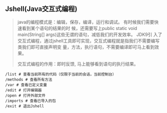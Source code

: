 ## Jshell(Java交互式编程)
> java的编程模式是：编辑，保存，编译，运行和调试。 有时候我们需要快速看到某个语句的结果的时
候，还需要写上public static void main(String[] args)这些无谓的语句，减低我们的开发效率。 JDK9引
入了交互式编程，通过jshell工具即可实现，交互式编程就是指我们不需要编写类我们即可直接声明变
量，方法，执行语句，不需要编译即可马上看到效果。 
> 
> 交互式编程的作用：即时反馈, 马上能够看到语句的执行结果。

```shell
/list # 查看当前所有的代码（仅限于当前的会话，当前控制台）
/methods # 查看所有方法
/var # 查看已定义变量
/edit # 打开编辑器
/open # 打开外部文件
/imports # 查看已导入的包
/exit # 退出Jshell
```

